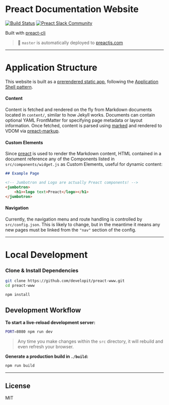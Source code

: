 # Preact Documentation Website

[![Build Status](https://travis-ci.org/preactjs/preact-www.svg?branch=master)](https://travis-ci.org/preactjs/preact-www)
[![Preact Slack Community](https://preact-slack.now.sh/badge.svg)](https://preact-slack.now.sh)


Built with [preact-cli](https://github.com/preactjs/preact-cli)

> :rocket: `master` is automatically deployed to [preactjs.com](https://preactjs.com)


---


# Application Structure

This website is built as a [prerendered static app](https://developers.google.com/web/updates/2019/02/rendering-on-the-web#static-rendering), following the [Application Shell pattern](https://developers.google.com/web/fundamentals/architecture/app-shell).


#### Content

Content is fetched and rendered on the fly from Markdown documents located in `content/`, similar to how Jekyll works.
Documents can contain optional YAML FrontMatter for specifying page metadata or layout information.
Once fetched, content is parsed using [marked] and rendered to VDOM via [preact-markup].

#### Custom Elements

Since [preact] is used to render the Markdown content, HTML contained in a document reference any of the Components listed in `src/components/widget.js` as Custom Elements, useful for dynamic content:

```md
## Example Page

<!-- Jumbotron and Logo are actually Preact components! -->
<jumbotron>
    <h1><logo text>Preact</logo></h1>
</jumbotron>
```

#### Navigation

Currently, the navigation menu and route handling is controlled by `src/config.json`.
This is likely to change, but in the meantime it means any new pages must be linked from the `"nav"` section of the config.


---


# Local Development

### Clone & Install Dependencies

```sh
git clone https://github.com/developit/preact-www.git
cd preact-www

npm install
```


## Development Workflow

**To start a live-reload development server:**

```sh
PORT=8080 npm run dev
```

> Any time you make changes within the `src` directory, it will rebuild and even refresh your browser.


**Generate a production build in `./build`:**

```sh
npm run build
```


---


## License

MIT


[marked]: https://github.com/chjj/marked
[preact]: https://github.com/preactjs/preact
[preact-markup]: https://github.com/developit/preact-markup
